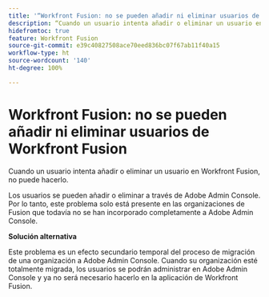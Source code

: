 ```yaml
---
title: '“Workfront Fusion: no se pueden añadir ni eliminar usuarios de Workfront Fusion”'
description: “Cuando un usuario intenta añadir o eliminar un usuario en Workfront Fusion, no puede hacerlo”.
hidefromtoc: true
feature: Workfront Fusion
source-git-commit: e39c40827508ace70eed836bc07f67ab11f40a15
workflow-type: ht
source-wordcount: '140'
ht-degree: 100%

---
```


# Workfront Fusion: no se pueden añadir ni eliminar usuarios de Workfront Fusion

Cuando un usuario intenta añadir o eliminar un usuario en Workfront Fusion, no puede hacerlo.

Los usuarios se pueden añadir o eliminar a través de Adobe Admin Console. Por lo tanto, este problema solo está presente en las organizaciones de Fusion que todavía no se han incorporado completamente a Adobe Admin Console.

**Solución alternativa**

Este problema es un efecto secundario temporal del proceso de migración de una organización a Adobe Admin Console. Cuando su organización esté totalmente migrada, los usuarios se podrán administrar en Adobe Admin Console y ya no será necesario hacerlo en la aplicación de Workfront Fusion.

<!--_First reported on June 1, 2024._ -->







